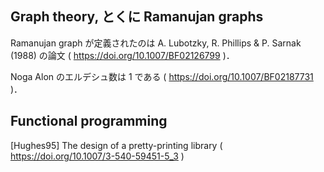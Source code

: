 ## Graph theory, とくに Ramanujan graphs

Ramanujan graph が定義されたのは A. Lubotzky, R. Phillips & P. Sarnak (1988) の論文 ( https://doi.org/10.1007/BF02126799 )．

Noga Alon のエルデシュ数は 1 である ( https://doi.org/10.1007/BF02187731 )．


## Functional programming

[Hughes95] The design of a pretty-printing library ( https://doi.org/10.1007/3-540-59451-5_3 )
